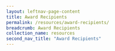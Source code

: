 ```yaml
---
layout: leftnav-page-content
title: Award Recipients
permalink: /resources/award-recipients/
breadcrumb: Award Recipients
collection_name: resources
second_nav_title: "Award Recipients"
---
```


